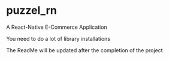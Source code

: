 # puzzel_rn

A React-Native E-Commerce Application

You need to do a lot of library installations 

The ReadMe will be updated after the completion of the project 
